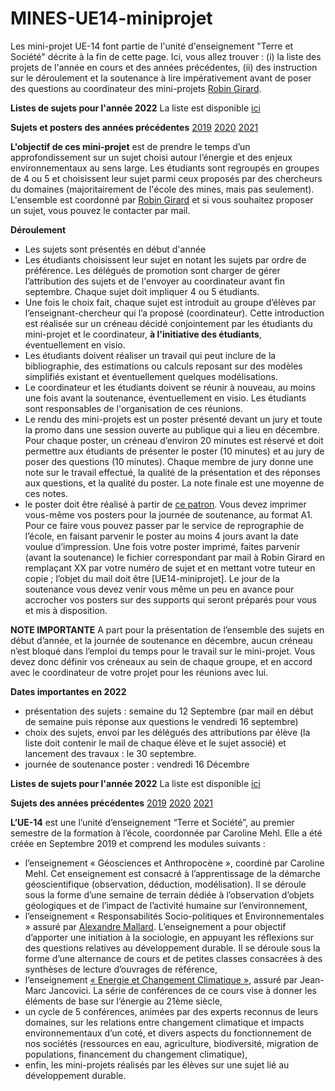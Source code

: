 # MINES-UE14-miniprojet

Les mini-projet UE-14 font partie de l'unité d'enseignement "Terre et Société" décrite à la fin de cette page. Ici, vous allez trouver : (i) la liste des projets de l'année en cours et des années précédentes, (ii) des instruction sur le déroulement et la soutenance à lire impérativement avant de poser des questions au coordinateur des mini-projets [Robin Girard](mailto:robin.girard@mines-paristech.fr).  

**Listes de sujets pour l'année 2022**
La liste est disponible [ici](https://robingirard.github.io/MINES-UE14-miniprojet/Past/2022/ListeProjets.html)

**Sujets et posters des années précédentes** [2019](https://robingirard.github.io/MINES-UE14-miniprojet/Past/2019/ListeProjets.html) [2020](https://robingirard.github.io/MINES-UE14-miniprojet/Past/2020/ListeProjets.html) [2021](https://robingirard.github.io/MINES-UE14-miniprojet/Past/2021/ListeProjets.html)


**L'objectif de ces mini-projet** est de prendre le temps d’un approfondissement sur un sujet choisi autour l’énergie et des enjeux environnementaux au sens large. Les étudiants sont regroupés en groupes de 4 ou 5 et choisissent leur sujet parmi ceux proposés par des chercheurs du domaines (majoritairement de l'école des mines, mais pas seulement). L'ensemble est coordonné par [Robin Girard](mailto:robin.girard@mines-paristech.fr) et  si vous souhaitez proposer un sujet, vous pouvez le contacter par mail.

**Déroulement**
 * Les sujets sont présentés en début d'année
 * Les étudiants choisissent leur sujet en notant les sujets par ordre de préférence. Les délégués de promotion sont charger de gérer l’attribution des sujets et de l'envoyer au coordinateur avant fin septembre. Chaque sujet doit impliquer 4 ou 5 étudiants.
 * Une fois le choix fait, chaque sujet est introduit au groupe d’élèves par l’enseignant-chercheur qui l’a proposé (coordinateur). Cette introduction est réalisée sur un créneau décidé conjointement par les étudiants du mini-projet et le coordinateur, **à l'initiative des étudiants**, éventuellement en visio.
 * Les étudiants doivent réaliser un travail qui peut inclure de la bibliographie, des estimations ou calculs reposant sur des modèles simplifiés existant et éventuellement quelques modélisations.
 * Le coordinateur et les étudiants doivent se réunir à nouveau, au moins une fois avant la soutenance, éventuellement en visio. Les étudiants sont responsables de l'organisation de ces réunions.
 * Le rendu des mini-projets est un poster présenté devant un jury et toute la promo dans une session ouverte au publique qui a lieu en décembre. Pour chaque poster, un créneau d’environ 20 minutes est réservé et doit permettre aux étudiants de présenter le poster (10 minutes) et au jury de poser des questions (10 minutes). Chaque membre de jury donne une note sur le travail effectué, la qualité de la présentation et des réponses aux questions, et la qualité du poster. La note finale est une moyenne de ces notes.
 *	le poster doit être réalisé à partir de [ce patron](https://robingirard.github.io/MINES-UE14-miniprojet/UE14-2019-Sujet-XX.pptx). Vous devez imprimer vous-même vos posters pour la journée de soutenance, au format A1. Pour ce faire vous pouvez passer par le service de reprographie de l’école, en faisant parvenir le poster au moins 4 jours avant la date voulue d’impression. Une fois votre poster imprimé, faites parvenir (avant la soutenance) le fichier correspondant par mail à Robin Girard en remplaçant XX par votre numéro de sujet et en mettant votre tuteur en copie ; l’objet du mail doit être [UE14-miniprojet]. Le jour de la soutenance vous devez venir vous même un peu en avance pour accrocher vos posters sur des supports qui seront préparés pour vous et mis à disposition.

**NOTE IMPORTANTE** A part pour la présentation de l’ensemble des sujets en début d’année, et la journée de soutenance en décembre, aucun créneau n’est bloqué dans l’emploi du temps pour le travail sur le mini-projet. Vous devez donc définir vos créneaux au sein de chaque groupe, et en accord avec le coordinateur de votre projet pour les réunions avec lui.

**Dates importantes en 2022**
 * présentation des sujets : semaine du 12 Septembre (par mail en début de semaine puis réponse aux questions le vendredi 16 septembre)
 * choix des sujets, envoi par les délégués des attributions par élève (la liste doit contenir le mail de chaque élève et le sujet associé) et lancement des travaux : le 30 septembre.
 * journée de soutenance poster : vendredi 16 Décembre

**Listes de sujets pour l'année 2022**
La liste est disponible [ici](https://robingirard.github.io/MINES-UE14-miniprojet/Past/2022/ListeProjets.html)

**Sujets des années précédentes** [2019](https://robingirard.github.io/MINES-UE14-miniprojet/Past/2019/ListeProjets.html) [2020](https://robingirard.github.io/MINES-UE14-miniprojet/Past/2020/ListeProjets.html) [2021](https://robingirard.github.io/MINES-UE14-miniprojet/Past/2021/ListeProjets.html)

**L’UE-14** est une l’unité d’enseignement “Terre et Société”, au premier semestre de la formation à l’école, coordonnée par Caroline Mehl. Elle a été créée en Septembre 2019 et comprend les modules suivants :
*	l’enseignement « Géosciences et Anthropocène », coordiné par Caroline Mehl. Cet enseignement est consacré à l’apprentissage de la démarche géoscientifique (observation, déduction, modélisation). Il se déroule sous la forme d’une semaine de terrain dédiée à l’observation d’objets géologiques et de l’impact de l’activité humaine sur l’environnement,
*	l’enseignement « Responsabilités Socio-politiques et Environnementales » assuré par [Alexandre Mallard](http://www.csi.mines-paristech.fr/equipe/chercheurs/alexandre-mallard/). L’enseignement a pour objectif d’apporter une initiation à la sociologie, en appuyant les réflexions sur des questions relatives au développement durable. Il se déroule sous la forme d’une alternance de cours et de petites classes consacrées à des synthèses de lecture d’ouvrages de référence,
*	l’enseignement [« Energie et Changement Climatique »](https://jancovici.com/publications-et-co/cours-mines-paristech-2019/cours-mines-paris-tech-juin-2019/), assuré par Jean-Marc Jancovici. La série de conférences de ce cours vise à donner les éléments de base sur l’énergie au 21ème siècle,
*	un cycle de 5 conférences, animées par des experts reconnus de leurs domaines, sur les relations entre changement climatique et impacts environnementaux d’un coté, et divers aspects du fonctionnement de nos sociétés (ressources en eau, agriculture, biodiversité, migration de populations, financement du changement climatique),
*	enfin, les mini-projets réalisés par les élèves sur une sujet lié au développement durable.

